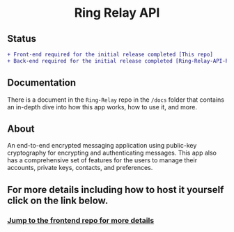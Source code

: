 <h1 align="center">Ring Relay API</h1>


## Status
```diff
+ Front-end required for the initial release completed [This repo]
+ Back-end required for the initial release completed [Ring-Relay-API-Prod] +
```

## Documentation
There is a document in the ``Ring-Relay`` repo in the ``/docs`` folder that contains an in-depth dive into how this app works, how to use it, and more.

## About

An end-to-end encrypted messaging application using public-key cryptography for encrypting and authenticating messages. This app also has a comprehensive set of features for the users to manage their accounts, private keys, contacts, and preferences.

## For more details including how to host it yourself click on the link below.

### [Jump to the frontend repo for more details](https://github.com/undefined1raven/Ring-Relay)

